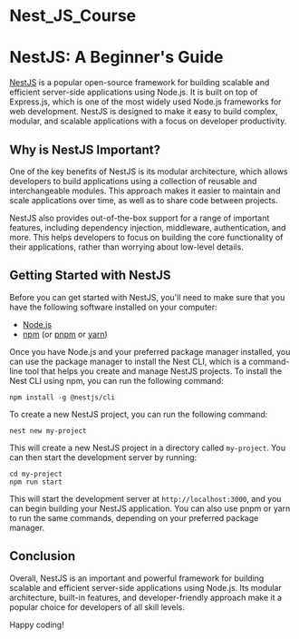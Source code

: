 # Nest_JS_Course

# NestJS: A Beginner's Guide

[NestJS](https://nestjs.com/) is a popular open-source framework for building scalable and efficient server-side applications using Node.js. It is built on top of Express.js, which is one of the most widely used Node.js frameworks for web development. NestJS is designed to make it easy to build complex, modular, and scalable applications with a focus on developer productivity.

## Why is NestJS Important?

One of the key benefits of NestJS is its modular architecture, which allows developers to build applications using a collection of reusable and interchangeable modules. This approach makes it easier to maintain and scale applications over time, as well as to share code between projects.

NestJS also provides out-of-the-box support for a range of important features, including dependency injection, middleware, authentication, and more. This helps developers to focus on building the core functionality of their applications, rather than worrying about low-level details.

## Getting Started with NestJS

Before you can get started with NestJS, you'll need to make sure that you have the following software installed on your computer:

- [Node.js](https://nodejs.org/en/)
- [npm](https://www.npmjs.com/) (or [pnpm](https://pnpm.js.org/) or [yarn](https://yarnpkg.com/))

Once you have Node.js and your preferred package manager installed, you can use the package manager to install the Nest CLI, which is a command-line tool that helps you create and manage NestJS projects. To install the Nest CLI using npm, you can run the following command:

```
npm install -g @nestjs/cli
```

To create a new NestJS project, you can run the following command:

```
nest new my-project
```

This will create a new NestJS project in a directory called `my-project`. You can then start the development server by running:

```
cd my-project
npm run start
```

This will start the development server at `http://localhost:3000`, and you can begin building your NestJS application. You can also use pnpm or yarn to run the same commands, depending on your preferred package manager.

## Conclusion

Overall, NestJS is an important and powerful framework for building scalable and efficient server-side applications using Node.js. Its modular architecture, built-in features, and developer-friendly approach make it a popular choice for developers of all skill levels.

Happy coding!
